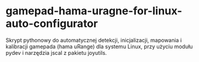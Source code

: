 # gamepad-hama-uragne-for-linux-auto-configurator
Skrypt pythonowy do automatycznej detekcji, inicjalizacji, mapowania i kalibracji gamepada (hama uRange) dla systemu Linux, przy użyciu modułu pydev i narzędzia jscal z pakietu joyutils.
